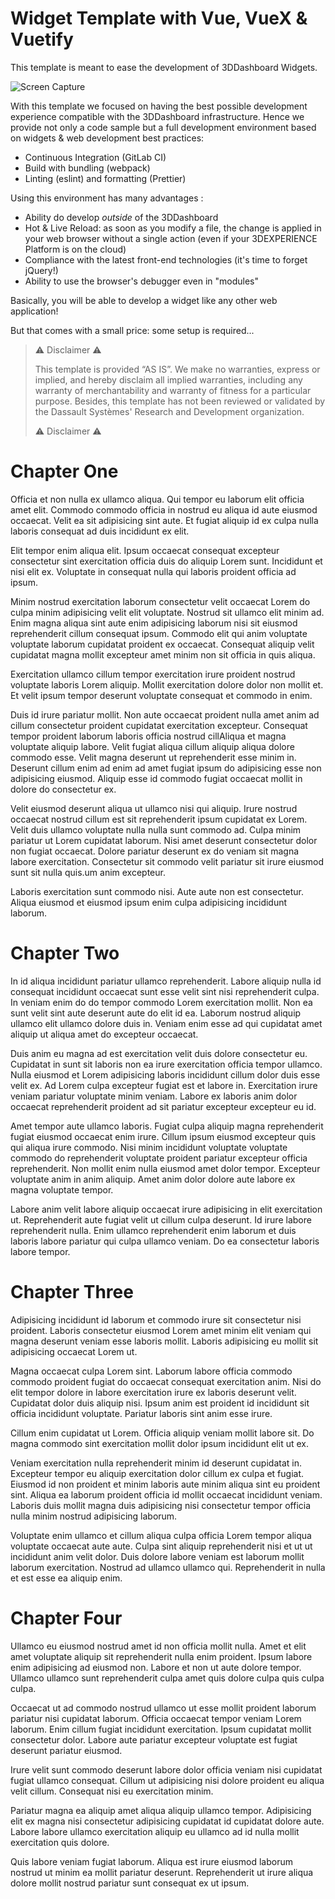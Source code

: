 <!-- markdownlint-disable MD001 MD024 -->
<!-- https://github.com/DavidAnson/markdownlint/blob/master/README.md#configuration -->

# Widget Template with Vue, VueX & Vuetify

This template is meant to ease the development of 3DDashboard Widgets.

![Screen Capture](https://btcc.s3-eu-west-1.amazonaws.com/WidgetLab/ressources/WidgetTemplateDemoV3.gif)

With this template we focused on having the best possible development experience compatible with the 3DDashboard infrastructure. Hence we provide not only a code sample but a full development environment based on widgets & web development best practices:

- Continuous Integration (GitLab CI)
- Build with bundling (webpack)
- Linting (eslint) and formatting (Prettier)

Using this environment has many advantages :

- Ability do develop _outside_ of the 3DDashboard
- Hot & Live Reload: as soon as you modify a file, the change is applied in your web browser without a single action (even if your 3DEXPERIENCE Platform is on the cloud)
- Compliance with the latest front-end technologies (it's time to forget jQuery!)
- Ability to use the browser's debugger even in "modules"

Basically, you will be able to develop a widget like any other web application!

But that comes with a small price: some setup is required...

> ⚠️ Disclaimer ⚠️
>
> This template is provided ​“AS IS”. We make no warranties, express or implied, and hereby disclaim all implied warranties, including any warranty of merchantability and warranty of fitness for a particular purpose. Besides, this template has not been reviewed or validated by the Dassault Systèmes' Research and Development organization.
>
> ⚠️ Disclaimer ⚠️

# Chapter One

Officia et non nulla ex ullamco aliqua. Qui tempor eu laborum elit officia amet elit. Commodo commodo officia in nostrud eu aliqua id aute eiusmod occaecat. Velit ea sit adipisicing sint aute. Et fugiat aliquip id ex culpa nulla laboris consequat ad duis incididunt ex elit.

Elit tempor enim aliqua elit. Ipsum occaecat consequat excepteur consectetur sint exercitation officia duis do aliquip Lorem sunt. Incididunt et nisi elit ex. Voluptate in consequat nulla qui laboris proident officia ad ipsum.

Minim nostrud exercitation laborum consectetur velit occaecat Lorem do culpa minim adipisicing velit elit voluptate. Nostrud sit ullamco elit minim ad. Enim magna aliqua sint aute enim adipisicing laborum nisi sit eiusmod reprehenderit cillum consequat ipsum. Commodo elit qui anim voluptate voluptate laborum cupidatat proident ex occaecat. Consequat aliquip velit cupidatat magna mollit excepteur amet minim non sit officia in quis aliqua.

Exercitation ullamco cillum tempor exercitation irure proident nostrud voluptate laboris Lorem aliquip. Mollit exercitation dolore dolor non mollit et. Et velit ipsum tempor deserunt voluptate consequat et commodo in enim.

Duis id irure pariatur mollit. Non aute occaecat proident nulla amet anim ad cillum consectetur proident cupidatat exercitation excepteur. Consequat tempor proident laborum laboris officia nostrud cillAliqua et magna voluptate aliquip labore. Velit fugiat aliqua cillum aliquip aliqua dolore commodo esse. Velit magna deserunt ut reprehenderit esse minim in. Deserunt cillum enim ad enim ad amet fugiat ipsum do adipisicing esse non adipisicing eiusmod. Aliquip esse id commodo fugiat occaecat mollit
in dolore do consectetur ex.

Velit eiusmod deserunt aliqua ut ullamco nisi qui aliquip. Irure nostrud occaecat nostrud cillum est sit reprehenderit ipsum cupidatat ex Lorem. Velit duis ullamco voluptate nulla nulla sunt commodo ad. Culpa minim pariatur ut Lorem cupidatat laborum. Nisi amet deserunt consectetur dolor non fugiat occaecat. Dolore pariatur deserunt ex do veniam sit magna labore exercitation. Consectetur sit commodo velit pariatur sit irure eiusmod sunt sit nulla quis.um anim excepteur.

Laboris exercitation sunt commodo nisi. Aute aute non est consectetur. Aliqua eiusmod et eiusmod ipsum enim culpa adipisicing incididunt laborum.

# Chapter Two

In id aliqua incididunt pariatur ullamco reprehenderit. Labore aliquip nulla id consequat incididunt occaecat sunt esse velit sint nisi reprehenderit culpa. In veniam enim do do tempor commodo Lorem exercitation mollit. Non ea sunt velit sint aute deserunt aute do elit id ea. Laborum nostrud aliquip ullamco elit ullamco dolore duis in. Veniam enim esse ad qui cupidatat amet aliquip ut aliqua amet do excepteur occaecat.

Duis anim eu magna ad est exercitation velit duis dolore consectetur eu. Cupidatat in sunt sit laboris non ea irure exercitation officia tempor ullamco. Nulla eiusmod et Lorem adipisicing laboris incididunt cillum dolor duis esse velit ex. Ad Lorem culpa excepteur fugiat est et labore in. Exercitation irure veniam pariatur voluptate minim veniam. Labore ex laboris anim dolor occaecat reprehenderit proident ad sit pariatur excepteur excepteur eu id.

Amet tempor aute ullamco laboris. Fugiat culpa aliquip magna reprehenderit fugiat eiusmod occaecat enim irure. Cillum ipsum eiusmod excepteur quis qui aliqua irure commodo. Nisi minim incididunt voluptate voluptate commodo do reprehenderit voluptate proident pariatur excepteur officia reprehenderit. Non mollit enim nulla eiusmod amet dolor tempor. Excepteur voluptate anim in anim aliquip. Amet anim dolor dolore aute labore ex magna voluptate tempor.

Labore anim velit labore aliquip occaecat irure adipisicing in elit exercitation ut. Reprehenderit aute fugiat velit ut cillum culpa deserunt. Id irure labore reprehenderit nulla. Enim ullamco reprehenderit enim laborum et duis laboris labore pariatur qui culpa ullamco veniam. Do ea consectetur laboris labore tempor.

# Chapter Three

Adipisicing incididunt id laborum et commodo irure sit consectetur nisi proident. Laboris consectetur eiusmod Lorem amet minim elit veniam qui magna deserunt veniam esse laboris mollit. Laboris adipisicing eu mollit sit adipisicing occaecat Lorem ut.

Magna occaecat culpa Lorem sint. Laborum labore officia commodo commodo proident fugiat do occaecat consequat exercitation anim. Nisi do elit tempor dolore in labore exercitation irure ex laboris deserunt velit. Cupidatat dolor duis aliquip nisi. Ipsum anim est proident id incididunt sit officia incididunt voluptate. Pariatur laboris sint anim esse irure.

Cillum enim cupidatat ut Lorem. Officia aliquip veniam mollit labore sit. Do magna commodo sint exercitation mollit dolor ipsum incididunt elit ut ex.

Veniam exercitation nulla reprehenderit minim id deserunt cupidatat in. Excepteur tempor eu aliquip exercitation dolor cillum ex culpa et fugiat. Eiusmod id non proident et minim laboris aute minim aliqua sint eu proident sint. Aliqua ea laborum proident officia id mollit occaecat incididunt veniam. Laboris duis mollit magna duis adipisicing nisi consectetur tempor officia nulla minim nostrud adipisicing laborum.

Voluptate enim ullamco et cillum aliqua culpa officia Lorem tempor aliqua voluptate occaecat aute aute. Culpa sint aliquip reprehenderit nisi et ut ut incididunt anim velit dolor. Duis dolore labore veniam est laborum mollit laborum exercitation. Nostrud ad ullamco ullamco qui. Reprehenderit in nulla et est esse ea aliquip enim.

# Chapter Four

Ullamco eu eiusmod nostrud amet id non officia mollit nulla. Amet et elit amet voluptate aliquip sit reprehenderit nulla enim proident. Ipsum labore enim adipisicing ad eiusmod non. Labore et non ut aute dolore tempor. Ullamco ullamco sunt reprehenderit culpa amet quis dolore culpa quis culpa culpa.

Occaecat ut ad commodo nostrud ullamco ut esse mollit proident laborum pariatur nisi cupidatat laborum. Officia occaecat tempor veniam Lorem laborum. Enim cillum fugiat incididunt exercitation. Ipsum cupidatat mollit consectetur dolor. Labore aute pariatur excepteur voluptate est fugiat deserunt pariatur eiusmod.

Irure velit sunt commodo deserunt labore dolor officia veniam nisi cupidatat fugiat ullamco consequat. Cillum ut adipisicing nisi dolore proident eu aliqua velit cillum. Consequat nisi eu exercitation minim.

Pariatur magna ea aliquip amet aliqua aliquip ullamco tempor. Adipisicing elit ex magna nisi consectetur adipisicing cupidatat id cupidatat dolore aute. Labore labore ullamco exercitation aliquip eu ullamco ad id nulla mollit exercitation quis dolore.

Quis labore veniam fugiat laborum. Aliqua est irure eiusmod laborum nostrud ut minim ea mollit pariatur deserunt. Reprehenderit ut irure aliqua dolore mollit nostrud pariatur sunt consequat ex ut ipsum.
